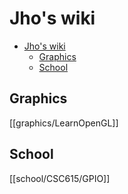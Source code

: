 # Jho's wiki

<!--toc:start-->
- [Jho's wiki](#jhos-wiki)
  - [Graphics](#graphics)
  - [School](#school)
<!--toc:end-->

## Graphics

[[graphics/LearnOpenGL]]

## School

[[school/CSC615/GPIO]]
